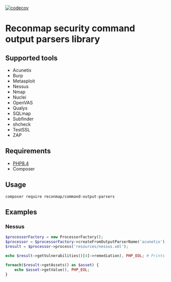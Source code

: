 [![codecov](https://codecov.io/gh/reconmap/php-command-output-parsers/branch/master/graph/badge.svg?token=t3ODnO2R8u)](https://codecov.io/gh/reconmap/php-command-output-parsers)

# Reconmap security command output parsers library

## Supported tools

- Acunetix
- Burp
- Metasploit
- Nessus
- Nmap
- Nuclei
- OpenVAS
- Qualys
- SQLmap
- Subfinder
- shcheck
- TestSSL
- ZAP

## Requirements

* [PHP8.4](https://www.php.net/releases/8.4/en.php)
* Composer

## Usage

```shell
composer require reconmap/command-output-parsers
```

## Examples

### Nessus

```php
$processorFactory = new ProcessorFactory();
$processor = $processorFactory->createFromOutputParserName('acunetix');
$result = $processor->process('resources/nessus.xml');

echo $result->getVulnerabilities()[4]->remediation), PHP_EOL; # Prints 'Protect your target with an IP filter.'

foreach($result->getAssets() as $asset) {
    echo $asset->getValue(), PHP_EOL;
}
```
